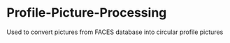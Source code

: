 # Profile-Picture-Processing
Used to convert pictures from FACES database into circular profile pictures
